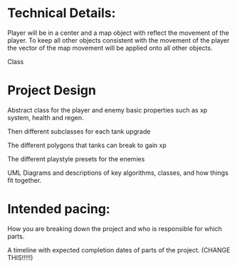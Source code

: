 
# Technical Details:

Player will be in a center and a map object with reflect the movement of the player. To keep all other objects consistent with the movement of the player the vector of the map movement will be applied onto all other objects.


Class
     
# Project Design

Abstract class for the player and enemy basic properties such as xp system, health and regen.

Then different subclasses for each tank upgrade

The different polygons that tanks can break to gain xp

The different playstyle presets for the enemies

UML Diagrams and descriptions of key algorithms, classes, and how things fit together.



    
# Intended pacing:

How you are breaking down the project and who is responsible for which parts.

A timeline with expected completion dates of parts of the project. (CHANGE THIS!!!!!)

